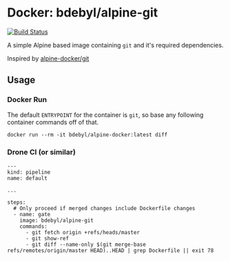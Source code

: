 # Docker: bdebyl/alpine-git

[![Build Status](https://ci.bdebyl.net/api/badges/bdebyl/docker-alpine-git/status.svg)](https://ci.bdebyl.net/bdebyl/docker-alpine-git)

A simple Alpine based image containing `git` and it's required dependencies.

Inspired by [alpine-docker/git](https://github.com/alpine-docker/git)

## Usage

### Docker Run
The default `ENTRYPOINT` for the container is `git`, so base any following
container commands off of that.

```
docker run --rm -it bdebyl/alpine-docker:latest diff
```

### Drone CI (or similar)

```
---
kind: pipeline
name: default

...

steps:
  # Only proceed if merged changes include Dockerfile changes
  - name: gate
    image: bdebyl/alpine-git
    commands:
      - git fetch origin +refs/heads/master
      - git show-ref
      - git diff --name-only $(git merge-base refs/remotes/origin/master HEAD)..HEAD | grep Dockerfile || exit 78
```
